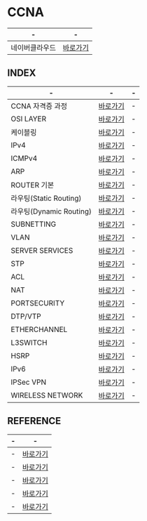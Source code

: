 # CCNA

|-|-|
|-|-|
|네이버클라우드|[바로가기](http://naver.me/5dPWv6qd)|

INDEX
---
|-|-|-|
|-|-|-|
|CCNA 자격증 과정|[바로가기](./DOCUMENT/01)|-|
|OSI LAYER|[바로가기](./DOCUMENT/02)|-|
|케이블링|[바로가기](./DOCUMENT/03)|-|
|IPv4|[바로가기](./DOCUMENT/04)|-|
|ICMPv4|[바로가기](./DOCUMENT/05)|-|
|ARP|[바로가기](./DOCUMENT/06)|-|
|ROUTER 기본|[바로가기](./DOCUMENT/07)|-|
|라우팅(Static Routing)|[바로가기](./DOCUMENT/08)|-|
|라우팅(Dynamic Routing)|[바로가기](./DOCUMENT/09)|-|
|SUBNETTING|[바로가기](./DOCUMENT/10)|-|
|VLAN|[바로가기](./DOCUMENT/11)|-|
|SERVER SERVICES|[바로가기](./DOCUMENT/12)|-|
|STP|[바로가기](./DOCUMENT/13)|-|
|ACL|[바로가기](./DOCUMENT/14)|-|
|NAT|[바로가기](./DOCUMENT/15)|-|
|PORTSECURITY|[바로가기](./DOCUMENT/16)|-|
|DTP/VTP|[바로가기](./DOCUMENT/17)|-|
|ETHERCHANNEL|[바로가기](./DOCUMENT/18)|-|
|L3SWITCH|[바로가기](./DOCUMENT/19)|-|
|HSRP|[바로가기](./DOCUMENT/20)|-|
|IPv6|[바로가기](./DOCUMENT/21)|-|
|IPSec VPN|[바로가기](./DOCUMENT/22)|-|
|WIRELESS NETWORK|[바로가기](./DOCUMENT/23)|-|

REFERENCE
---

|-|-|
|-|-|
|-|[바로가기](https://www.examtopics.com/exams/cisco/200-301/view/1/)|
|-|[바로가기](https://itexamanswers.net/ccna-200-301-dumps-full-questions-exam-study-guide-free.html)|
|-|[바로가기]()|
|-|[바로가기]()|
|-|[바로가기]()|
